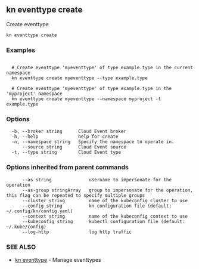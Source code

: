 ## kn eventtype create

Create eventtype

```
kn eventtype create
```

### Examples

```

  # Create eventtype 'myeventtype' of type example.type in the current namespace
  kn eventtype create myeventtype --type example.type

  # Create eventtype 'myeventtype' of type example.type in the 'myproject' namespace
  kn eventtype create myeventtype --namespace myproject -t example.type

```

### Options

```
  -b, --broker string      Cloud Event broker
  -h, --help               help for create
  -n, --namespace string   Specify the namespace to operate in.
      --source string      Cloud Event source
  -t, --type string        Cloud Event type
```

### Options inherited from parent commands

```
      --as string              username to impersonate for the operation
      --as-group stringArray   group to impersonate for the operation, this flag can be repeated to specify multiple groups
      --cluster string         name of the kubeconfig cluster to use
      --config string          kn configuration file (default: ~/.config/kn/config.yaml)
      --context string         name of the kubeconfig context to use
      --kubeconfig string      kubectl configuration file (default: ~/.kube/config)
      --log-http               log http traffic
```

### SEE ALSO

* [kn eventtype](kn_eventtype.md)	 - Manage eventtypes

